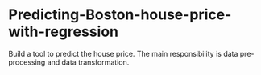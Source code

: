 # Predicting-Boston-house-price-with-regression
Build a tool to predict the house price. The main responsibility is data pre- processing and data transformation.
